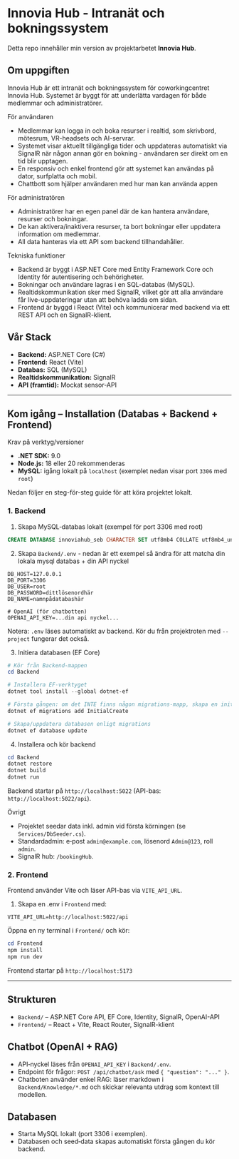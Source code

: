 # Innovia Hub - Intranät och bokningssystem

Detta repo innehåller min version av projektarbetet **Innovia Hub**.

## Om uppgiften

Innovia Hub är ett intranät och bokningssystem för coworkingcentret Innovia Hub. Systemet är byggt för att underlätta vardagen för både medlemmar och administratörer.

För användaren
- Medlemmar kan logga in och boka resurser i realtid, som skrivbord, mötesrum, VR-headsets och AI-servrar.
- Systemet visar aktuellt tillgängliga tider och uppdateras automatiskt via SignalR när någon annan gör en bokning - användaren ser direkt om en tid blir upptagen.
- En responsiv och enkel frontend gör att systemet kan användas på dator, surfplatta och mobil.
- Chattbott som hjälper användaren med hur man kan använda appen

För administratören
- Administratörer har en egen panel där de kan hantera användare, resurser och bokningar.
- De kan aktivera/inaktivera resurser, ta bort bokningar eller uppdatera information om medlemmar.
- All data hanteras via ett API som backend tillhandahåller.

Tekniska funktioner
- Backend är byggt i ASP.NET Core med Entity Framework Core och Identity för autentisering och behörigheter.
- Bokningar och användare lagras i en SQL-databas (MySQL).
- Realtidskommunikation sker med SignalR, vilket gör att alla användare får live-uppdateringar utan att behöva ladda om sidan.
- Frontend är byggd i React (Vite) och kommunicerar med backend via ett REST API och en SignalR-klient.


## Vår Stack

- **Backend:** ASP.NET Core (C#)
- **Frontend:** React (Vite)
- **Databas:** SQL (MySQL)
- **Realtidskommunikation:** SignalR
- **API (framtid):** Mockat sensor-API

---

## Kom igång – Installation (Databas + Backend + Frontend)

Krav på verktyg/versioner
- **.NET SDK:** 9.0
- **Node.js:** 18 eller 20 rekommenderas
- **MySQL:** igång lokalt på `localhost` (exemplet nedan visar port `3306` med `root`)

Nedan följer en steg-för-steg guide för att köra projektet lokalt.

### 1. Backend

1) Skapa MySQL‑databas lokalt (exempel för port 3306 med root)
```sql
CREATE DATABASE innoviahub_seb CHARACTER SET utf8mb4 COLLATE utf8mb4_unicode_ci;
```

2) Skapa `Backend/.env` - nedan är ett exempel så ändra för att matcha din lokala mysql databas + din API nyckel
```env
DB_HOST=127.0.0.1
DB_PORT=3306
DB_USER=root
DB_PASSWORD=dittlösenordhär
DB_NAME=namnpådatabashär

# OpenAI (för chatbotten)
OPENAI_API_KEY=...din api nyckel...
```
Notera: `.env` läses automatiskt av backend. Kör du från projektroten med `--project` fungerar det också.

3) Initiera databasen (EF Core)
```powershell
# Kör från Backend-mappen
cd Backend

# Installera EF-verktyget
dotnet tool install --global dotnet-ef

# Första gången: om det INTE finns någon migrations-mapp, skapa en initial migration
dotnet ef migrations add InitialCreate

# Skapa/uppdatera databasen enligt migrations
dotnet ef database update
```

4) Installera och kör backend
```powershell
cd Backend
dotnet restore
dotnet build
dotnet run
```

Backend startar på `http://localhost:5022` (API-bas: `http://localhost:5022/api`).

Övrigt
- Projektet seedar data inkl. admin vid första körningen (se `Services/DbSeeder.cs`).
- Standardadmin: e‑post `admin@example.com`, lösenord `Admin@123`, roll `admin`.
- SignalR hub: `/bookingHub`.

### 2. Frontend

Frontend använder Vite och läser API-bas via `VITE_API_URL`.

1. Skapa en .env i `Frontend` med:
```env
VITE_API_URL=http://localhost:5022/api
```

Öppna en ny terminal i `Frontend/` och kör:
```powershell
cd Frontend
npm install
npm run dev
```

Frontend startar på `http://localhost:5173` 

---

## Strukturen
- `Backend/` – ASP.NET Core API, EF Core, Identity, SignalR, OpenAI-API
- `Frontend/` – React + Vite, React Router, SignalR-klient

## Chatbot (OpenAI + RAG)

- API‑nyckel läses från `OPENAI_API_KEY` i `Backend/.env`.
- Endpoint för frågor: `POST /api/chatbot/ask` med `{ "question": "..." }`.
- Chatboten använder enkel RAG: läser markdown i `Backend/Knowledge/*.md` och skickar relevanta utdrag som kontext till modellen.

## Databasen
- Starta MySQL lokalt (port 3306 i exemplen).
- Databasen och seed‑data skapas automatiskt första gången du kör backend.
